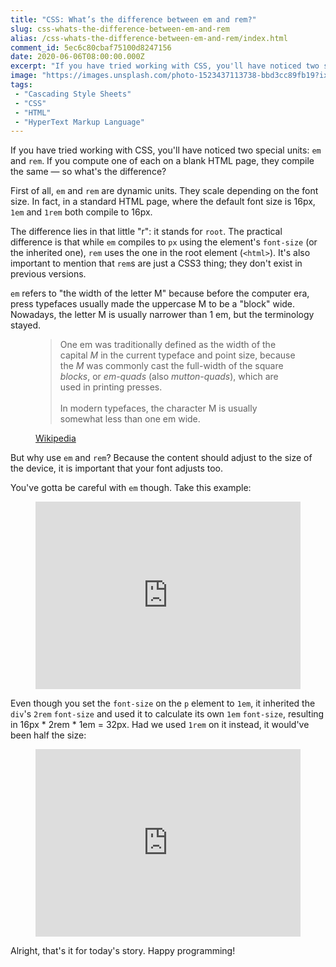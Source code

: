```yaml
---
title: "CSS: What’s the difference between em and rem?"
slug: css-whats-the-difference-between-em-and-rem
alias: /css-whats-the-difference-between-em-and-rem/index.html
comment_id: 5ec6c80cbaf75100d8247156
date: 2020-06-06T08:00:00.000Z
excerpt: "If you have tried working with CSS, you'll have noticed two special units: em and rem — but what's the difference?"
image: "https://images.unsplash.com/photo-1523437113738-bbd3cc89fb19?ixlib=rb-1.2.1&q=80&fm=jpg&crop=entropy&cs=tinysrgb&w=2000&fit=max&ixid=eyJhcHBfaWQiOjExNzczfQ"
tags: 
 - "Cascading Style Sheets"
 - "CSS"
 - "HTML"
 - "HyperText Markup Language"
---
```


<p>If you have tried working with CSS, you'll have noticed two special units: <code>em</code> and <code>rem</code>. If you compute one of each on a blank HTML page, they compile the same — so what's the difference?</p><p>First of all, <code>em</code> and <code>rem</code> are dynamic units. They scale depending on the font size. In fact, in a standard HTML page, where the default font size is 16px, <code>1em</code> and <code>1rem</code> both compile to 16px.</p><p>The difference lies in that little "r": it stands for <code>root</code>. The practical difference is that while <code>em</code> compiles to <code>px</code> using the element's <code>font-size</code> (or the inherited one), <code>rem</code> uses the one in the root element (<code>&lt;html&gt;</code>). It's also important to mention that <code>rem</code>s are just a CSS3 thing; they don't exist in previous versions.</p><p><code>em</code> refers to "the width of the letter M" because before the computer era, press typefaces usually made the uppercase M to be a "block" wide. Nowadays, the letter M is usually narrower than 1 em, but the terminology stayed.</p><!--kg-card-begin: html--><figure><blockquote cite="https://en.wikipedia.org/wiki/Em_(typography)#History">One em was traditionally defined as the width of the capital <em>M</em> in the current typeface and point size, because the <em>M</em> was commonly cast the full-width of the square <em>blocks</em>, or <em>em-quads</em> (also <em>mutton-quads</em>), which are used in printing presses.<br><br>In modern typefaces, the character M is usually somewhat less than one em wide.</blockquote><figcaption><a href="https://en.wikipedia.org/wiki/Em_(typography)#History">Wikipedia</a></figcaption></figure><!--kg-card-end: html--><p>But why use <code>em</code> and <code>rem</code>? Because the content should adjust to the size of the device, it is important that your font adjusts too.</p><p>You've gotta be careful with <code>em</code> though. Take this example:</p><figure class="kg-card kg-embed-card"><iframe id="cp_embed_dyYaQZJ" src="https://codepen.io/samplasion/embed/preview/dyYaQZJ?height=300&amp;slug-hash=dyYaQZJ&amp;default-tabs=html,result&amp;host=https://codepen.io" title="" scrolling="no" frameborder="0" height="300" allowtransparency="true" class="cp_embed_iframe" style="width: 100%; overflow: hidden;"></iframe></figure><p>Even though you set the <code>font-size</code> on the <code>p</code> element to <code>1em</code>, it inherited the <code>div</code>'s <code>2rem</code> <code>font-size</code> and used it to calculate its own <code>1em</code> <code>font-size</code>, resulting in 16px * 2rem * 1em = 32px. Had we used <code>1rem</code> on it instead, it would've been half the size:</p><figure class="kg-card kg-embed-card"><iframe id="cp_embed_jObdQXP" src="https://codepen.io/samplasion/embed/preview/jObdQXP?height=300&amp;slug-hash=jObdQXP&amp;default-tabs=html,result&amp;host=https://codepen.io" title="Em vs rem pt 2" scrolling="no" frameborder="0" height="300" allowtransparency="true" class="cp_embed_iframe" style="width: 100%; overflow: hidden;"></iframe></figure><p>Alright, that's it for today's story. Happy programming!</p>